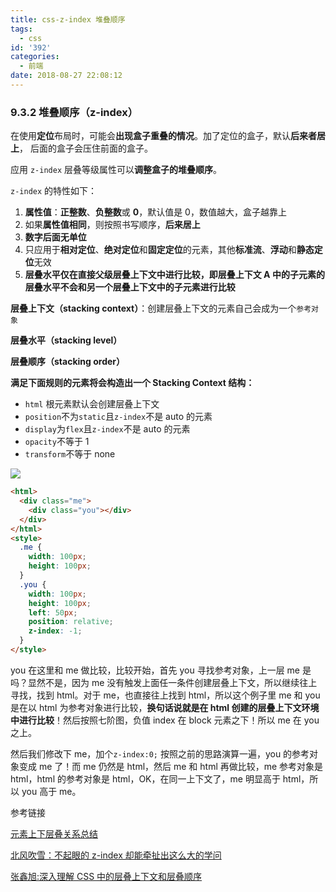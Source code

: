 ```yaml
---
title: css-z-index 堆叠顺序
tags:
  - css
id: '392'
categories:
  - 前端
date: 2018-08-27 22:08:12
---
```


### 9.3.2 堆叠顺序（z-index）

在使用**定位**布局时，可能会**出现盒子重叠的情况**。加了定位的盒子，默认**后来者居上**， 后面的盒子会压住前面的盒子。

应用 `z-index` 层叠等级属性可以**调整盒子的堆叠顺序**。

`z-index` 的特性如下：

1. **属性值**：**正整数**、**负整数**或 **0**，默认值是 0，数值越大，盒子越靠上
2. 如果**属性值相同**，则按照书写顺序，**后来居上**
3. **数字后面无单位**
4. 只应用于**相对定位**、**绝对定位**和**固定定位**的元素，其他**标准流**、**浮动**和**静态定位**无效
5. **层叠水平仅在直接父级层叠上下文中进行比较，即层叠上下文 A 中的子元素的层叠水平不会和另一个层叠上下文中的子元素进行比较**

**层叠上下文（stacking context）**：创建层叠上下文的元素自己会成为一个`参考对象`

**层叠水平（stacking level）**

**层叠顺序（stacking order）**

**满足下面规则的元素将会构造出一个 Stacking Context 结构：**

- `html` 根元素默认会创建层叠上下文
- `position`不为`static`且`z-index`不是 auto 的元素
- `display`为`flex`且`z-index`不是 auto 的元素
- `opacity`不等于 1
- `transform`不等于 none

![](https://cdn.jsdelivr.net/gh/cuilongjin/static@img/img/20210102204249.png)

```html
<html>
  <div class="me">
    <div class="you"></div>
  </div>
</html>
<style>
  .me {
    width: 100px;
    height: 100px;
  }
  .you {
    width: 100px;
    height: 100px;
    left: 50px;
    position: relative;
    z-index: -1;
  }
</style>
```

you 在这里和 me 做比较，比较开始，首先 you 寻找参考对象，上一层 me 是吗？显然不是，因为 me 没有触发上面任一条件创建层叠上下文，所以继续往上寻找，找到 html。对于 me，也直接往上找到 html，所以这个例子里 me 和 you 是在以 html 为参考对象进行比较，**换句话说就是在 html 创建的层叠上下文环境中进行比较**！然后按照七阶图，负值 index 在 block 元素之下！所以 me 在 you 之上。

然后我们修改下 me，加个`z-index:0;` 按照之前的思路演算一遍，you 的参考对象变成 me 了！而 me 仍然是 html，然后 me 和 html 再做比较，me 参考对象是 html，html 的参考对象是 html，OK，在同一上下文了，me 明显高于 html，所以 you 高于 me。

参考链接

[元素上下层叠关系总结](https://segmentfault.com/a/1190000005354175?utm_source=tag-newest)

[ 北风吹雪：不起眼的 z-index 却能牵扯出这么大的学问](http://www.cnblogs.com/bfgis/p/5440956.html)

[张鑫旭:深入理解 CSS 中的层叠上下文和层叠顺序](https://www.zhangxinxu.com/wordpress/2016/01/understand-css-stacking-context-order-z-index/)
